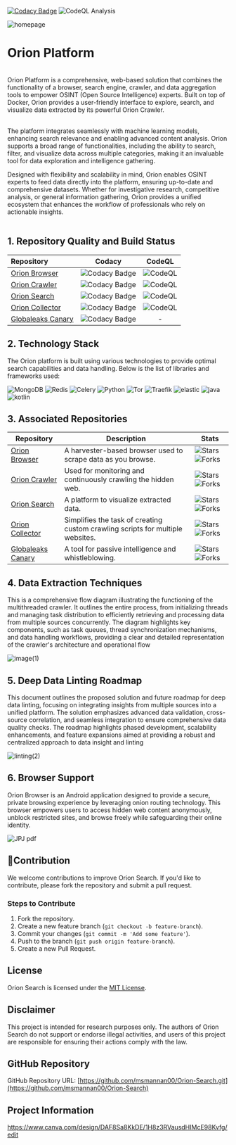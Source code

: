 [![Codacy Badge](https://app.codacy.com/project/badge/Grade/a1f302d35c0f4f8c9293acabc5086512)](https://app.codacy.com/gh/msmannan00/Orion-Search/dashboard?utm_source=gh&utm_medium=referral&utm_content=&utm_campaign=Badge_grade)
![CodeQL Analysis](https://github.com/msmannan00/Genesis-Search/actions/workflows/github-code-scanning/codeql/badge.svg)

![homepage](https://github.com/user-attachments/assets/37fcf444-40be-46c9-8bd8-45a22d824141)

# Orion Platform
<br>
Orion Platform is a comprehensive, web-based solution that combines the functionality of a browser, search engine, crawler, and data aggregation tools to empower OSINT (Open Source Intelligence) experts. Built on top of Docker, Orion provides a user-friendly interface to explore, search, and visualize data extracted by its powerful Orion Crawler.<br><br>

The platform integrates seamlessly with machine learning models, enhancing search relevance and enabling advanced content analysis. Orion supports a broad range of functionalities, including the ability to search, filter, and visualize data across multiple categories, making it an invaluable tool for data exploration and intelligence gathering.<br>

Designed with flexibility and scalability in mind, Orion enables OSINT experts to feed data directly into the platform, ensuring up-to-date and comprehensive datasets. Whether for investigative research, competitive analysis, or general information gathering, Orion provides a unified ecosystem that enhances the workflow of professionals who rely on actionable insights.<br>
<br>

## 1. Repository Quality and Build Status

<table style="width:100%">
  <thead>
    <tr>
      <th style="text-align:left">Repository</th>
      <th style="text-align:center">Codacy</th>
      <th style="text-align:center">CodeQL</th>
    </tr>
  </thead>
  <tbody>
    <tr>
      <td><a href="https://github.com/msmannan00/Orion-Browser">Orion Browser</a></td>
      <td style="text-align:center"><img src="https://app.codacy.com/project/badge/Grade/94c252c8ce904c4cbbc4146a463b4d9e" alt="Codacy Badge"></td>
      <td style="text-align:center"><img src="https://github.com/msmannan00/Orion-Browser/actions/workflows/github-code-scanning/codeql/badge.svg" alt="CodeQL"></td>
    </tr>
    <tr>
      <td><a href="https://github.com/msmannan00/Orion-Crawler">Orion Crawler</a></td>
      <td style="text-align:center"><img src="https://app.codacy.com/project/badge/Grade/94c252c8ce904c4cbbc4146a463b4d9e" alt="Codacy Badge"></td>
      <td style="text-align:center"><img src="https://github.com/msmannan00/Orion-Crawler/actions/workflows/github-code-scanning/codeql/badge.svg" alt="CodeQL"></td>
    </tr>
    <tr>
      <td><a href="https://github.com/msmannan00/Orion-Search">Orion Search</a></td>
      <td style="text-align:center"><img src="https://app.codacy.com/project/badge/Grade/a1f302d35c0f4f8c9293acabc5086512" alt="Codacy Badge"></td>
      <td style="text-align:center"><img src="https://github.com/msmannan00/Orion-Search/actions/workflows/github-code-scanning/codeql/badge.svg" alt="CodeQL"></td>
    </tr>
    <tr>
      <td><a href="https://github.com/msmannan00/Orion-Collector">Orion Collector</a></td>
      <td style="text-align:center"><img src="https://app.codacy.com/project/badge/Grade/a1f302d35c0f4f8c9293acabc5086512" alt="Codacy Badge"></td>
      <td style="text-align:center"><img src="https://github.com/msmannan00/Orion-Collector/actions/workflows/github-code-scanning/codeql/badge.svg" alt="CodeQL"></td>
    </tr>
    <tr>
      <td><a href="https://github.com/msmannan00/Globaleaks-Canary">Globaleaks Canary</a></td>
      <td style="text-align:center"><img src="https://app.codacy.com/project/badge/Grade/1e26f9b0bf504a2e8c5bf0fb22cf9e0b" alt="Codacy Badge"></td>
      <td style="text-align:center"> - </td>
    </tr>    
  </tbody>
</table>

## 2. Technology Stack

The Orion platform is built using various technologies to provide optimal search capabilities and data handling. Below is the list of libraries and frameworks used:

![MongoDB](https://badgen.net/badge/search-crawler/MongoDB/green)
![Redis](https://badgen.net/badge/search-crawler/Redis/red)
![Celery](https://badgen.net/badge/crawler/Celery/red)
![Python](https://badgen.net/badge/search-crawler/Python/blue)
![Tor](https://badgen.net/badge/search-crawler/Tor/purple)
![Traefik](https://badgen.net/badge/search/Traefik/orange)
![elastic](https://badgen.net/badge/search/elastic/pink)
![java](https://badgen.net/badge/browser/java/cyan)
![kotlin](https://badgen.net/badge/browser/kotlin/yellow)

## 3. Associated Repositories

| Repository                                                                 | Description                                                                                                 | Stats                                                                                                     |
|----------------------------------------------------------------------------|-------------------------------------------------------------------------------------------------------------|---------------------------------------------------------------------------------------|
| [Orion Browser](https://github.com/msmannan00/Orion-Browser)               | A harvester-based browser used to scrape data as you browse.                                             | ![Stars](https://img.shields.io/github/stars/msmannan00/Orion-Browser?style=social) ![Forks](https://img.shields.io/github/forks/msmannan00/Orion-Browser?style=social) |
| [Orion Crawler](https://github.com/msmannan00/Orion-Crawler)               | Used for monitoring and continuously crawling the hidden web.                                            | ![Stars](https://img.shields.io/github/stars/msmannan00/Orion-Crawler?style=social) ![Forks](https://img.shields.io/github/forks/msmannan00/Orion-Crawler?style=social) |
| [Orion Search](https://github.com/msmannan00/Orion-Search)                 | A platform to visualize extracted data.                                                                 | ![Stars](https://img.shields.io/github/stars/msmannan00/Orion-Search?style=social) ![Forks](https://img.shields.io/github/forks/msmannan00/Orion-Search?style=social) |
| [Orion Collector](https://github.com/msmannan00/Orion-Collector)           | Simplifies the task of creating custom crawling scripts for multiple websites.                          | ![Stars](https://img.shields.io/github/stars/msmannan00/Orion-Collector?style=social) ![Forks](https://img.shields.io/github/forks/msmannan00/Orion-Collector?style=social) |
| [Globaleaks Canary](https://github.com/msmannan00/Globaleaks-Canary)       | A tool for passive intelligence and whistleblowing.                                                     | ![Stars](https://img.shields.io/github/stars/msmannan00/Globaleaks-Canary?style=social) ![Forks](https://img.shields.io/github/forks/msmannan00/Globaleaks-Canary?style=social) |


## 4. Data Extraction Techniques
This is a comprehensive flow diagram illustrating the functioning of the multithreaded crawler. It outlines the entire process, from initializing threads and managing task distribution to efficiently retrieving and processing data from multiple sources concurrently. The diagram highlights key components, such as task queues, thread synchronization mechanisms, and data handling workflows, providing a clear and detailed representation of the crawler's architecture and operational flow

![image(1)](https://github.com/user-attachments/assets/696cf009-a0f3-4995-91fe-58e53b128825)


## 5. Deep Data Linting Roadmap
This document outlines the proposed solution and future roadmap for deep data linting, focusing on integrating insights from multiple sources into a unified platform. The solution emphasizes advanced data validation, cross-source correlation, and seamless integration to ensure comprehensive data quality checks. The roadmap highlights phased development, scalability enhancements, and feature expansions aimed at providing a robust and centralized approach to data insight and linting

![linting(2)](https://github.com/user-attachments/assets/ce1885dc-e701-45f6-89ab-9f412b057373)

## 6. Browser Support

Orion Browser is an Android application designed to provide a secure, private browsing experience by leveraging onion routing technology. This browser empowers users to access hidden web content anonymously, unblock restricted sites, and browse freely while safeguarding their online identity.

![JPJ pdf](https://github.com/user-attachments/assets/399fd130-988d-4e0d-acef-2f60d6220a81)

## 🌟Contribution

We welcome contributions to improve Orion Search. If you'd like to contribute, please fork the repository and submit a pull request.

### Steps to Contribute

1. Fork the repository.  
2. Create a new feature branch (`git checkout -b feature-branch`).  
3. Commit your changes (`git commit -m 'Add some feature'`).  
4. Push to the branch (`git push origin feature-branch`).  
5. Create a new Pull Request.

## License

Orion Search is licensed under the [MIT License](LICENSE).

## Disclaimer

This project is intended for research purposes only. The authors of Orion Search do not support or endorse illegal activities, and users of this project are responsible for ensuring their actions comply with the law.

## GitHub Repository

GitHub Repository URL: [https://github.com/msmannan00/Orion-Search.git](https://github.com/msmannan00/Orion-Search)

## Project Information

https://www.canva.com/design/DAF8Sa8KkDE/1H8z3RVausdHIMcE98Kvfg/edit
